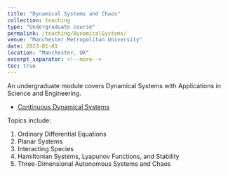 ```yaml
---
title: "Dynamical Systems and Chaos"
collection: teaching
type: "Undergraduate course"
permalink: /teaching/DynamicalSystems/
venue: "Manchester Metropolitan University"
date: 2023-01-01
location: "Manchester, UK"
excerpt_separator: <!--more-->
toc: true
---
```


An undergraduate module covers Dynamical Systems with Applications in Science and Engineering. 

- <a href="https://zhihuammu.github.io/DynamicalSystems/" target="_blank">Continuous Dynamical Systems</a>


<!--more-->


Topics include: 

1. Ordinary Differential Equations
2. Planar Systems
3. Interacting Species
4. Hamiltonian Systems, Lyapunov Functions, and Stability
5. Three-Dimensional Autonomous Systems and Chaos
